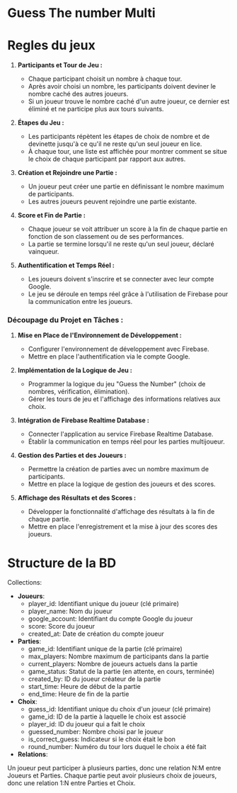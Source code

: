 # Guess The number Multi
# Regles du jeux

1. **Participants et Tour de Jeu :**
   - Chaque participant choisit un nombre à chaque tour.
   - Après avoir choisi un nombre, les participants doivent deviner le nombre caché des autres joueurs.
   - Si un joueur trouve le nombre caché d'un autre joueur, ce dernier est éliminé et ne participe plus aux tours suivants.

2. **Étapes du Jeu :**
   - Les participants répètent les étapes de choix de nombre et de devinette jusqu'à ce qu'il ne reste qu'un seul joueur en lice.
   - À chaque tour, une liste est affichée pour montrer comment se situe le choix de chaque participant par rapport aux autres.

3. **Création et Rejoindre une Partie :**
   - Un joueur peut créer une partie en définissant le nombre maximum de participants.
   - Les autres joueurs peuvent rejoindre une partie existante.

4. **Score et Fin de Partie :**
   - Chaque joueur se voit attribuer un score à la fin de chaque partie en fonction de son classement ou de ses performances.
   - La partie se termine lorsqu'il ne reste qu'un seul joueur, déclaré vainqueur.

5. **Authentification et Temps Réel :**
   - Les joueurs doivent s'inscrire et se connecter avec leur compte Google.
   - Le jeu se déroule en temps réel grâce à l'utilisation de Firebase pour la communication entre les joueurs.

### Découpage du Projet en Tâches :

1. **Mise en Place de l'Environnement de Développement :**
   - Configurer l'environnement de développement avec Firebase.
   - Mettre en place l'authentification via le compte Google.

2. **Implémentation de la Logique de Jeu :**
   - Programmer la logique du jeu "Guess the Number" (choix de nombres, vérification, élimination).
   - Gérer les tours de jeu et l'affichage des informations relatives aux choix.

3. **Intégration de Firebase Realtime Database :**
   - Connecter l'application au service Firebase Realtime Database.
   - Établir la communication en temps réel pour les parties multijoueur.

4. **Gestion des Parties et des Joueurs :**
   - Permettre la création de parties avec un nombre maximum de participants.
   - Mettre en place la logique de gestion des joueurs et des scores.

5. **Affichage des Résultats et des Scores :**
   - Développer la fonctionnalité d'affichage des résultats à la fin de chaque partie.
   - Mettre en place l'enregistrement et la mise à jour des scores des joueurs.


# Structure de la BD 
Collections:
- **Joueurs**:
    - player_id: Identifiant unique du joueur (clé primaire)
    - player_name: Nom du joueur
    - google_account: Identifiant du compte Google du joueur
    - score: Score du joueur
    - created_at: Date de création du compte joueur
- **Parties**:
    - game_id: Identifiant unique de la partie (clé primaire)
    - max_players: Nombre maximum de participants dans la partie
    - current_players: Nombre de joueurs actuels dans la partie
    - game_status: Statut de la partie (en attente, en cours, terminée)
    - created_by: ID du joueur créateur de la partie
    - start_time: Heure de début de la partie
    - end_time: Heure de fin de la partie
- **Choix**:
    - guess_id: Identifiant unique du choix d'un joueur (clé primaire)
    - game_id: ID de la partie à laquelle le choix est associé
    - player_id: ID du joueur qui a fait le choix
    - guessed_number: Nombre choisi par le joueur
    - is_correct_guess: Indicateur si le choix était le bon
    - round_number: Numéro du tour lors duquel le choix a été fait
- **Relations**:

Un joueur peut participer à plusieurs parties, donc une relation N:M entre Joueurs et Parties.
Chaque partie peut avoir plusieurs choix de joueurs, donc une relation 1:N entre Parties et Choix.

